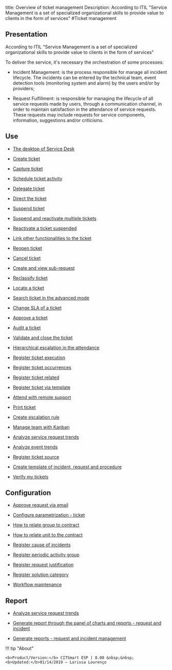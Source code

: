title: Overview of ticket management
Description: According to ITIL "Service Management is a set of specialized organizational skills to provide value to clients in the form of services"
#Ticket management

Presentation
----------------

According to ITIL "Service Management is a set of specialized organizational
skills to provide value to clients in the form of services"

To deliver the service, it's necessary the orchestration of some processes:

-   Incident Management: is the process responsible for manage all incident
    lifecycle. The incidents can be entered by the technical team, event
    detection tools (monitoring system and alarm) by the users and/or by
    providers;

-   Request Fulfillment: is responsible for managing the lifecycle of all
    service requests made by users, through a communication channel, in order to
    maintain satisfaction in the attendance of service requests. These requests
    may include requests for service components, information, suggestions and/or
    criticisms.

Use
-------

- [The desktop of Service Desk](/en-us/citsmart-esp-8/processes/tickets/use/desktop-of-service-desk.html)

- [Create ticket](/en-us/citsmart-esp-8/processes/tickets/use/create-ticket.html)

- [Capture ticket](/en-us/citsmart-esp-8/processes/tickets/use/capture-ticket.html)

- [Schedule ticket activity](/en-us/citsmart-esp-8/processes/tickets/use/schedule-ticket-activity.html)

- [Delegate ticket](/en-us/citsmart-esp-8/processes/tickets/use/delegate-ticket.html)

- [Direct the ticket](/en-us/citsmart-esp-8/processes/tickets/use/direct-the-ticket.html)

- [Suspend ticket](/en-us/citsmart-esp-8/processes/tickets/use/suspend-ticket.html)

- [Suspend and reactivate multiple tickets](/en-us/citsmart-esp-8/processes/tickets/use/suspend-and-reactivate-tickets.html)

- [Reactivate a ticket suspended](/en-us/citsmart-esp-8/processes/tickets/use/reactivate-a-ticket-suspended.html)

- [Link other functionalities to the ticket](/en-us/citsmart-esp-8/processes/tickets/use/link-other-functionalities-to-the-ticket.html)

- [Reopen ticket](/en-us/citsmart-esp-8/processes/tickets/use/reopen-ticket.html)

- [Cancel ticket](/en-us/citsmart-esp-8/processes/tickets/use/cancel-ticket.html)

- [Create and view sub-request](/en-us/citsmart-esp-8/processes/tickets/use/create-and-view-sub-request.html)

- [Reclassify ticket](/en-us/citsmart-esp-8/processes/tickets/use/reclassify-ticket.html)

- [Locate a ticket](/en-us/citsmart-esp-8/processes/tickets/use/locate-a-ticket.html)

- [Search ticket in the advanced mode](/en-us/citsmart-esp-8/processes/tickets/use/search-ticket-in-the-advanced-mode.html)

- [Change SLA of a ticket](/en-us/citsmart-esp-8/processes/tickets/use/change-SLA-of-a-ticket.html)

- [Approve a ticket](/en-us/citsmart-esp-8/processes/tickets/use/approve-a-ticket.html)

- [Audit a ticket](/en-us/citsmart-esp-8/processes/tickets/use/audit-a-ticket.html)

- [Validate and close the ticket](/en-us/citsmart-esp-8/processes/tickets/use/validate-ticket.html)

- [Hierarchical escalation in the attendance](/en-us/citsmart-esp-8/processes/tickets/use/hierarchical-escalation-in-the-attendance.html)

- [Register ticket execution](/en-us/citsmart-esp-8/processes/tickets/use/register-ticket-execution.html)

- [Register ticket occurrences](/en-us/citsmart-esp-8/processes/tickets/use/register-ticket-occurrences.html)

- [Register ticket related](/en-us/citsmart-esp-8/processes/tickets/use/register-ticket-related.html)

- [Register ticket via template](/en-us/citsmart-esp-8/processes/tickets/use/register-ticket-via-template.html)

- [Attend with remote support](/en-us/citsmart-esp-8/processes/tickets/use/attend-with-remote-support.html)

- [Print ticket](/en-us/citsmart-esp-8/processes/tickets/use/print-ticket.html)

- [Create escalation rule](/en-us/citsmart-esp-8/processes/tickets/use/create-escalation-rule.html)

- [Manage team with Kanban](/en-us/citsmart-esp-8/processes/tickets/use/manage-a-ticket-with-Kanban.html)

- [Analyze service request trends](/en-us/citsmart-esp-8/processes/tickets/use/analyse-service-request-trends.html)

- [Analyze event trends](/en-us/citsmart-esp-8/processes/tickets/use/analyze-event-trends.html)

- [Register ticket source](/en-us/citsmart-esp-8/processes/tickets/use/register-ticket-source.html)

- [Create template of incident, request and procedure](/en-us/citsmart-esp-8/processes/tickets/configuration/create-template-of-ticket.html)

- [Verify my tickets](/en-us/citsmart-esp-8/processes/tickets/use/verify-my-tickets.html)

Configuration
-----------------

- [Approve request via email](/en-us/citsmart-esp-8/processes/tickets/configuration/approve-request-via-email.html)

- [Configure parametrization - ticket](/en-us/citsmart-esp-8/platform-administration/parameters-list/configure-parametrization-ticket.html)

- [How to relate group to contract](/en-us/citsmart-esp-8/processes/tickets/configuration/relate-group-to-contract.html)

- [How to relate unit to the contract](/en-us/citsmart-esp-8/processes/tickets/configuration/relate-unit-to-contract.html)

- [Register cause of incidents](/en-us/citsmart-esp-8/processes/portfolio-and-catalog/configuration/register-cause-incidents.html)

- [Register periodic activity group](/en-us/citsmart-esp-8/additional-features/automation-of-operation/configuration/periodic-activity-group.html)

- [Register request justification](/en-us/citsmart-esp-8/processes/portfolio-and-catalog/configuration/register-request-justification.html)

- [Register solution category](/en-us/citsmart-esp-8/processes/portfolio-and-catalog/configuration/register-solution-category.html)

- [Workflow maintenance](/en-us/citsmart-esp-8/platform-administration/flow-maintenance/workflow.maintenance.html)

Report
----------

- [Analyze service request trends](/en-us/citsmart-esp-8/processes/tickets/use/analyse-service-request-trends.html)

- [Generate report through the panel of charts and reports - request and incident](/en-us/citsmart-esp-8/processes/tickets/configuration/generate-report-through-the-panel-of-charts.html)

- [Generate reports -  request and incident management](/en-us/citsmart-esp-8/processes/tickets/configuration/generate-reports-tickets.html)

!!! tip "About"

    <b>Product/Version:</b> CITSmart ESP | 8.00 &nbsp;&nbsp;
    <b>Updated:</b>01/14/2019 – Larissa Lourenço
